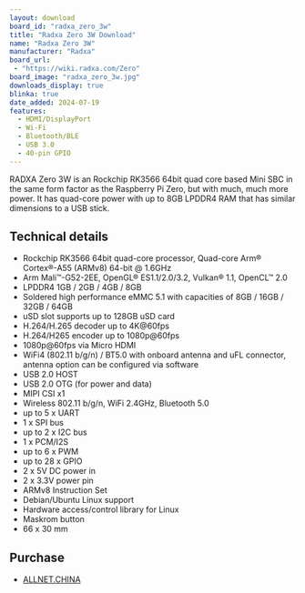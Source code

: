 ```yaml
---
layout: download
board_id: "radxa_zero_3w"
title: "Radxa Zero 3W Download"
name: "Radxa Zero 3W"
manufacturer: "Radxa"
board_url:
 - "https://wiki.radxa.com/Zero"
board_image: "radxa_zero_3w.jpg"
downloads_display: true
blinka: true
date_added: 2024-07-19
features:
  - HDMI/DisplayPort
  - Wi-Fi
  - Bluetooth/BLE
  - USB 3.0
  - 40-pin GPIO
---
```


RADXA Zero 3W is an Rockchip RK3566 64bit quad core based Mini SBC in the same form factor as the Raspberry Pi Zero, but with much, much more power. It has quad-core power with up to 8GB LPDDR4 RAM that has similar dimensions to a USB stick.

## Technical details

- Rockchip RK3566 64bit quad-core processor, Quad-core Arm® Cortex®-A55 (ARMv8) 64-bit @ 1.6GHz
- Arm Mali™-G52-2EE, OpenGL® ES1.1/2.0/3.2, Vulkan® 1.1, OpenCL™ 2.0
- LPDDR4 1GB / 2GB / 4GB / 8GB
- Soldered high performance eMMC 5.1 with capacities of 8GB / 16GB / 32GB / 64GB
- uSD slot supports up to 128GB uSD card
- H.264/H.265 decoder up to 4K@60fps
- H.264/H265 encoder up to 1080p@60fps
- 1080p@60fps via Micro HDMI
- WiFi4 (802.11 b/g/n) / BT5.0 with onboard antenna and uFL connector, antenna option can be configured via software
- USB 2.0 HOST
- USB 2.0 OTG (for power and data)
- MIPI CSI x1
- Wireless 802.11 b/g/n, WiFi 2.4GHz, Bluetooth 5.0
- up to 5 x UART
- 1 x SPI bus
- up to 2 x I2C bus
- 1 x PCM/I2S
- up to 6 x PWM
- up to 28 x GPIO
- 2 x 5V DC power in
- 2 x 3.3V power pin
- ARMv8 Instruction Set
- Debian/Ubuntu Linux support
- Hardware access/control library for Linux
- Maskrom button
- 66 x 30 mm

## Purchase
* [ALLNET.CHINA](https://shop.allnetchina.cn/products/copy-of-radxa-zero-3w)
